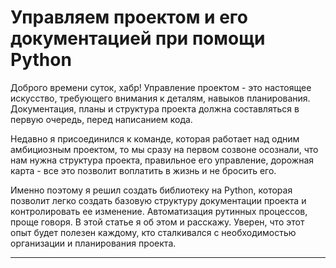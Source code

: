 # Управляем проектом и его документацией при помощи Python
Доброго времени суток, хабр! Управление проектом - это настоящее искусство, требующего внимания к деталям, навыков планирования. Документация, планы и структура проекта должна составляться в первую очередь, перед написанием кода.

Недавно я присоединился к команде, которая работает над одним амбициозным проектом, то мы сразу на первом созвоне осознали, что нам нужна структура проекта, правильное его управление, дорожная карта - все это позволит воплатить в жизнь и не бросить его.

Именно поэтому я решил создать библиотеку на Python, которая позволит легко создать базовую структуру документации проекта и контролировать ее изменение. Автоматизация рутинных процессов, проще говоря. В этой статье я об этом и расскажу. Уверен, что этот опыт будет полезен каждому, кто сталкивался с необходимостью организации и планирования проекта.

---
